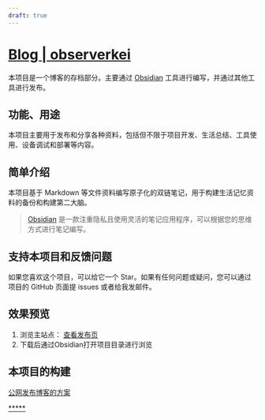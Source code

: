 ```yaml
---
draft: true
---
```

# [Blog | observerkei](https://observerkei.top/blog)

本项目是一个博客的存档部分。主要通过 [Obsidian](https://obsidian.md/)   工具进行编写，并通过其他工具进行发布。

## 功能、用途

本项目主要用于发布和分享各种资料，包括但不限于项目开发、生活总结、工具使用、设备调试和部署等内容。

## 简单介绍

本项目基于 Markdown 等文件资料编写原子化的双链笔记，用于构建生活记忆资料的备份和构建第二大脑。

> [Obsidian](https://obsidian.md/) 是一款注重隐私且使用灵活的笔记应用程序，可以根据您的思维方式进行笔记编写。

## 支持本项目和反馈问题

如果您喜欢这个项目，可以给它一个 Star。如果有任何问题或疑问，您可以通过项目的 GitHub 页面提 issues 或者给我发邮件。

## 效果预览

1. 浏览主站点： [查看发布页](https://observerkei.top/blog)
2. 下载后通过Obsidian打开项目目录进行浏览

## 本项目的构建

[公网发布博客的方案](https://blog.observerkei.top/WB/Develop/CPP-BEA/9.3-%E6%9E%84%E5%BB%BA%E5%92%8C%E5%85%AC%E7%BD%91%E9%83%A8%E7%BD%B2%E5%8D%9A%E5%AE%A2/9.3.2-%E4%BD%8E%E6%88%90%E6%9C%AC%E5%85%AC%E7%BD%91%E5%8F%91%E5%B8%83%E5%8D%9A%E5%AE%A2%E7%9A%84%E6%96%B9%E6%A1%88)

[*****](./index.md)
